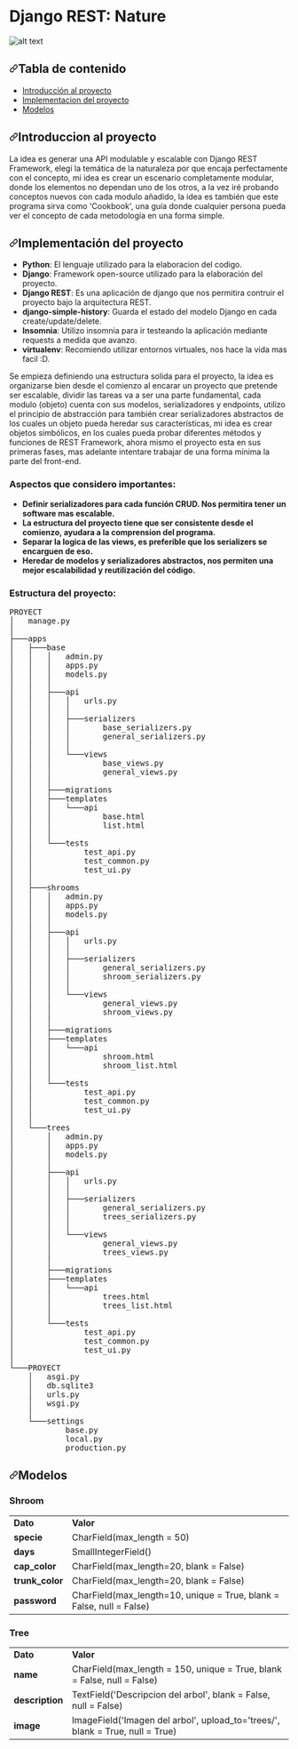<h1> Django REST: Nature </h1>

![alt text](https://github.com/NicolasMuras/Django_REST_Nature/blob/main/images/elements_0.jpg?raw=true)

<h2><a id="user-content-tabla-de-contenido" class="anchor" aria-hidden="true" href="#tabla-de-contenido"><svg class="octicon octicon-link" viewBox="0 0 16 16" version="1.1" width="16" height="16" aria-hidden="true"><path fill-rule="evenodd" d="M7.775 3.275a.75.75 0 001.06 1.06l1.25-1.25a2 2 0 112.83 2.83l-2.5 2.5a2 2 0 01-2.83 0 .75.75 0 00-1.06 1.06 3.5 3.5 0 004.95 0l2.5-2.5a3.5 3.5 0 00-4.95-4.95l-1.25 1.25zm-4.69 9.64a2 2 0 010-2.83l2.5-2.5a2 2 0 012.83 0 .75.75 0 001.06-1.06 3.5 3.5 0 00-4.95 0l-2.5 2.5a3.5 3.5 0 004.95 4.95l1.25-1.25a.75.75 0 00-1.06-1.06l-1.25 1.25a2 2 0 01-2.83 0z"></path></svg></a>Tabla de contenido
</h2>
<ul>
  <li><a href="#introduccion-al-proyecto">Introducción al proyecto</a></li>
  <li><a href="#implementaci%C3%B3n-del-proyecto">Implementacion del proyecto</a></li>
  <li><a href="#modelos">Modelos</a></li>
</ul>

<h2><a id="user-content-introduccion-al-proyecto" class="anchor" aria-hidden="true" href="#introduccion-al-proyecto"><svg class="octicon octicon-link" viewBox="0 0 16 16" version="1.1" width="16" height="16" aria-hidden="true"><path fill-rule="evenodd" d="M7.775 3.275a.75.75 0 001.06 1.06l1.25-1.25a2 2 0 112.83 2.83l-2.5 2.5a2 2 0 01-2.83 0 .75.75 0 00-1.06 1.06 3.5 3.5 0 004.95 0l2.5-2.5a3.5 3.5 0 00-4.95-4.95l-1.25 1.25zm-4.69 9.64a2 2 0 010-2.83l2.5-2.5a2 2 0 012.83 0 .75.75 0 001.06-1.06 3.5 3.5 0 00-4.95 0l-2.5 2.5a3.5 3.5 0 004.95 4.95l1.25-1.25a.75.75 0 00-1.06-1.06l-1.25 1.25a2 2 0 01-2.83 0z"></path></svg></a>Introduccion al proyecto</h2>

La idea es generar una API modulable y escalable con Django REST Framework, elegí la temática de la naturaleza por que encaja perfectamente con el concepto, mi idea es crear un escenario completamente modular, donde los elementos no dependan uno de los otros, a la vez iré probando conceptos nuevos con cada modulo añadido, la idea es también que este programa sirva como 'Cookbook', una guía donde cualquier persona pueda ver el concepto de cada metodología en una forma simple.

<h2><a id="user-content-implementación-del-proyecto" class="anchor" aria-hidden="true" href="#implementación-del-proyecto"><svg class="octicon octicon-link" viewBox="0 0 16 16" version="1.1" width="16" height="16" aria-hidden="true"><path fill-rule="evenodd" d="M7.775 3.275a.75.75 0 001.06 1.06l1.25-1.25a2 2 0 112.83 2.83l-2.5 2.5a2 2 0 01-2.83 0 .75.75 0 00-1.06 1.06 3.5 3.5 0 004.95 0l2.5-2.5a3.5 3.5 0 00-4.95-4.95l-1.25 1.25zm-4.69 9.64a2 2 0 010-2.83l2.5-2.5a2 2 0 012.83 0 .75.75 0 001.06-1.06 3.5 3.5 0 00-4.95 0l-2.5 2.5a3.5 3.5 0 004.95 4.95l1.25-1.25a.75.75 0 00-1.06-1.06l-1.25 1.25a2 2 0 01-2.83 0z"></path></svg></a>Implementación del proyecto</h2>
<ul>
<li><strong>Python</strong>: El lenguaje utilizado para la elaboracion del codigo.</li>
<li><strong>Django</strong>: Framework open-source utilizado para la elaboración del proyecto.</li>
<li><strong>Django REST</strong>: Es una aplicación de django que nos permitira contruir el proyecto bajo la arquitectura REST.</li>
<li><strong>django-simple-history</strong>: Guarda el estado del modelo Django en cada create/update/delete.</li>
<li><strong>Insomnia</strong>: Utilizo insomnia para ir testeando la aplicación mediante requests a medida que avanzo.</li>
<li><strong>virtualenv</strong>: Recomiendo utilizar entornos virtuales, nos hace la vida mas facil :D.</li>
</ul>

Se empieza definiendo una estructura solida para el proyecto, la idea es organizarse bien desde el comienzo al encarar un proyecto que pretende ser escalable, dividir las tareas va a ser una parte fundamental, cada modulo (objeto) cuenta con sus modelos, serializadores y endpoints, utilizo el principio de abstracción para también crear serializadores abstractos de los cuales un objeto pueda heredar sus características, mi idea es crear objetos simbólicos, en los cuales pueda probar diferentes métodos y funciones de REST Framework, ahora mismo el proyecto esta en sus primeras fases, mas adelante intentare trabajar de una forma mínima la parte del front-end.

<h3>Aspectos que considero importantes:</h3>
<ul>
<li><strong>Definir serializadores para cada función CRUD. Nos permitira tener un software mas escalable.</strong></li>
<li><strong>La estructura del proyecto tiene que ser consistente desde el comienzo, ayudara a la comprension del programa.</strong></li>
<li><strong>Separar la logica de las views, es preferible que los serializers se encarguen de eso.</strong></li>
<li><strong>Heredar de modelos y serializadores abstractos, nos permiten una mejor escalabilidad y reutilización del código.</strong></li>
</ul>

<h3>Estructura del proyecto:</h3>

<pre>
PROYECT
│   manage.py
│
├───apps
│   ├───base
│   │   │   admin.py
│   │   │   apps.py
│   │   │   models.py
│   │   │
│   │   ├───api
│   │   │   │   urls.py
│   │   │   │
│   │   │   ├───serializers
│   │   │   │       base_serializers.py
│   │   │   │       general_serializers.py
│   │   │   │
│   │   │   └───views
│   │   │           base_views.py
│   │   │           general_views.py
│   │   │
│   │   ├───migrations
│   │   ├───templates
│   │   │   └───api
│   │   │           base.html
│   │   │           list.html
│   │   │
│   │   └───tests
│   │           test_api.py
│   │           test_common.py
│   │           test_ui.py
│   │
│   ├───shrooms
│   │   │   admin.py
│   │   │   apps.py
│   │   │   models.py
│   │   │
│   │   ├───api
│   │   │   │   urls.py
│   │   │   │
│   │   │   ├───serializers
│   │   │   │       general_serializers.py
│   │   │   │       shroom_serializers.py
│   │   │   │
│   │   │   └───views
│   │   │           general_views.py
│   │   │           shroom_views.py
│   │   │
│   │   ├───migrations
│   │   ├───templates
│   │   │   └───api
│   │   │           shroom.html
│   │   │           shroom_list.html
│   │   │
│   │   └───tests
│   │           test_api.py
│   │           test_common.py
│   │           test_ui.py
│   │
│   └───trees
│       │   admin.py
│       │   apps.py
│       │   models.py
│       │
│       ├───api
│       │   │   urls.py
│       │   │
│       │   ├───serializers
│       │   │       general_serializers.py
│       │   │       trees_serializers.py
│       │   │
│       │   └───views
│       │           general_views.py
│       │           trees_views.py
│       │
│       ├───migrations
│       ├───templates
│       │   └───api
│       │           trees.html
│       │           trees_list.html
│       │
│       └───tests
│               test_api.py
│               test_common.py
│               test_ui.py
│
└───PROYECT
    │   asgi.py
    │   db.sqlite3
    │   urls.py
    │   wsgi.py
    │
    └───settings
            base.py
            local.py
            production.py
</pre>

<h2><a id="user-content-modelos" class="anchor" aria-hidden="true" href="#modelos"><svg class="octicon octicon-link" viewBox="0 0 16 16" version="1.1" width="16" height="16" aria-hidden="true"><path fill-rule="evenodd" d="M7.775 3.275a.75.75 0 001.06 1.06l1.25-1.25a2 2 0 112.83 2.83l-2.5 2.5a2 2 0 01-2.83 0 .75.75 0 00-1.06 1.06 3.5 3.5 0 004.95 0l2.5-2.5a3.5 3.5 0 00-4.95-4.95l-1.25 1.25zm-4.69 9.64a2 2 0 010-2.83l2.5-2.5a2 2 0 012.83 0 .75.75 0 001.06-1.06 3.5 3.5 0 00-4.95 0l-2.5 2.5a3.5 3.5 0 004.95 4.95l1.25-1.25a.75.75 0 00-1.06-1.06l-1.25 1.25a2 2 0 01-2.83 0z"></path></svg></a>Modelos</h2>

<h3>Shroom</h3>

<table>
  <tbody><tr>
   <td><strong>Dato</strong>
   </td>
   <td><strong>Valor</strong>
   </td>
  </tr>
  <tr>
   <td><strong>specie</strong>
   </td>
   <td>CharField(max_length = 50)
   </td>
  </tr>
  <tr>
   <td><strong>days</strong>
   </td>
   <td>SmallIntegerField()
   </td>
  </tr>
  <tr>
   <td><strong>cap_color</strong>
   </td>
   <td>CharField(max_length=20, blank = False)
   </td>
  </tr>
  <tr>
   <td><strong>trunk_color</strong>
   </td>
   <td>CharField(max_length=20, blank = False)
   </td>
  </tr>
  <tr>
   <td><strong>password</strong>
   </td>
   <td>CharField(max_length=10, unique = True, blank = False, null = False)
   </td>
  </tr>
</tbody></table>

<h3>Tree</h3>

<table>
  <tbody><tr>
   <td><strong>Dato</strong>
   </td>
   <td><strong>Valor</strong>
   </td>
  </tr>
  <tr>
   <td><strong>name</strong>
   </td>
   <td>CharField(max_length = 150, unique = True, blank = False, null = False)
   </td>
  </tr>
  <tr>
   <td><strong>description</strong>
   </td>
   <td>TextField('Descripcion del arbol', blank = False, null = False)
   </td>
  </tr>
  <tr>
   <td><strong>image</strong>
   </td>
   <td>ImageField('Imagen del arbol', upload_to='trees/', blank = True, null = True)
   </td>
  </tr>
</tbody></table>
